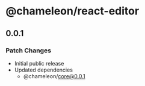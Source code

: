 # @chameleon/react-editor

## 0.0.1

### Patch Changes

- Initial public release
- Updated dependencies
  - @chameleon/core@0.0.1

